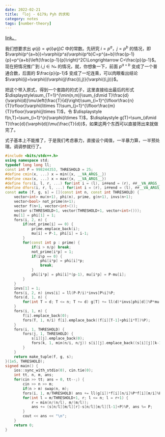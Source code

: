```yaml
---
date: 2022-02-21
title: 「loj - 6179」Pyh 的求和
category: notes
tags: [number-theory]
---
```


[link。](https://loj.ac/p/6179)

我们想要求出 $\varphi(ij)=\varphi(i)\varphi(j)C$ 中的常数。先研究 $i=p^a$，$j=p^b$ 的情况，即 $\varphi(p^{a+b})=\varphi(p^a)\varphi(p^b)C=p^{a+b}\frac{p-1}{p}=p^{a+b}\left(\frac{p-1}{p}\right)^2C\Longrightarrow C=\frac{p}{p-1}$。现在把情况推广到 $i,j\in\mathbb{N_\ast}$ 的情况，就，你想象一下，前面 $p^{a+b}$ 变成了一个普通合数，后面的 $\frac{p}{p-1}$ 变成了一坨连乘，可以肉眼看出结论 $\varphi(ij)=\varphi(i)\varphi(j)\frac{(i,j)}{\varphi((i,j))}$。

把这个带入原式，得到一个套路的的式子，这里直接给出最后的形式 $\displaystyle\sum_{T=1}^{\min(n,m)}\sum_{d\mid T}\frac{d}{\varphi(d)}\mu\left(\frac{T}{d}\right)\sum_{i=1}^{\lfloor\frac{n}{T}\rfloor}\varphi(i\times T)\sum_{j=1}^{\lfloor\frac{m}{T}\rfloor}\varphi(j\times T)$，令 $\displaystyle f(n,T)=\sum_{i=1}^{n}\varphi(i\times T)$，$\displaystyle g(T)=\sum_{d\mid T}\frac{d}{\varphi(d)}\mu(\frac{T}{d})$，如果这两个东西可以直接筛出来就做完了。

式子基本上不能推了，于是我们考虑暴力，直接设个阈值，一半暴力算，一半预处理。调调参就行了。

```cpp
#include <bits/stdc++.h>
using namespace std;
typedef long long ll;
const int P = 998244353, THRESHOLD = 25;
#define cmin(x, ...) x = min({x, __VA_ARGS__})
#define cmax(x, ...) x = max({x, __VA_ARGS__})
#define fors(i, l, r, ...) for(int i = (l), i##end = (r), ##__VA_ARGS__; i <= i##end; i++)
#define dfors(i, r, l, ...) for(int i = (r), i##end = (l), ##__VA_ARGS__; i >= i##end; i--)
const auto [f, g, s] = [](const int n, const int THRESHOLD) {
    vector<int> mu(n+1), phi(n), prime, g(n+1), invs(n+1);
    vector<bool> not_prime(n+1);
    vector f(n+1, vector<int>());
    vector s(THRESHOLD+1, vector(THRESHOLD+1, vector<int>()));
    mu[1] = phi[1] = 1;
    fors(i, 2, n) {
        if(not_prime[i] == 0) {
            prime.emplace_back(i);
            mu[i] = P-1, phi[i] = i-1;
        }
        for(const int p : prime) {
            if(i > n/p) break;
            not_prime[i*p] = 1;
            if(i%p == 0) {
                phi[i*p] = phi[i]*p;
                break;
            }
            phi[i*p] = phi[i]*(p-1), mu[i*p] = P-mu[i];
        }
    }
    invs[1] = 1;
    fors(i, 2, n) invs[i] = ll(P-P/i)*invs[P%i]%P;
    fors(d, 1, n) {
        for(int T = d; T <= n; T += d) g[T] += ll(d)*invs[phi[d]]%P*mu[T/d]%P,g[T] %= P;
    }
    fors(i, 1, n) {
        f[i].emplace_back(0);
        fors(T, 1, n/i) f[i].emplace_back((f[i][T-1]+phi[i*T])%P);
    }
    fors(i, 1, THRESHOLD) {
        fors(j, 1, THRESHOLD) {
            s[i][j].emplace_back(0);
            fors(k, 1, min(n/i, n/j)) s[i][j].emplace_back((s[i][j][k-1]+ll(g[k])*f[k][i]%P*f[k][j]%P)%P);
        }
    }
    return make_tuple(f, g, s);
}(1e5, THRESHOLD);
signed main() {
    ios::sync_with_stdio(0), cin.tie(0);
    int tt, n, m, ans;
    for(cin >> tt; ans = 0, tt--;) {
        cin >> n >> m;
        if(n > m) swap(n, m);
        fors(i, 1, m/THRESHOLD) ans += ll(g[i])*f[i][n/i]%P*f[i][m/i]%P,ans %= P;
        for(int l = m/THRESHOLD+1, r; l <= n; l = r+1) {
            r = min(n/(n/l), m/(m/l));
            ans += (s[n/l][m/l][r]-s[n/l][m/l][l-1]+P)%P, ans %= P;
        }
        cout << ans << "\n";
    }
    return 0;
}
```
    